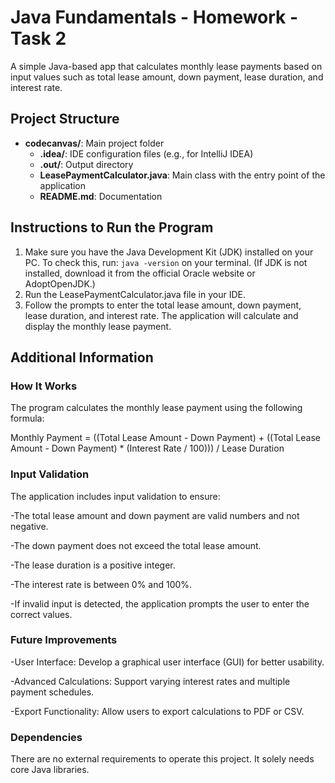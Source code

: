# Java Fundamentals - Homework - Task 2
A simple Java-based app that calculates monthly lease payments based on input values such as total lease amount, down payment, lease duration, and interest rate.


## Project Structure
- **codecanvas/**:          Main project folder
  - **.idea/**:             IDE configuration files (e.g., for IntelliJ IDEA)
  - **.out/**:              Output directory 
  - **LeasePaymentCalculator.java**:         Main class with the entry point of the application
  - **README.md**:         Documentation


## Instructions to Run the Program
1. Make sure you have the Java Development Kit (JDK) installed on your PC. To check this, run: `java -version` on your terminal. (If JDK is not installed, download it from the official Oracle website or AdoptOpenJDK.)
2. Run the LeasePaymentCalculator.java file in your IDE.
3. Follow the prompts to enter the total lease amount, down payment, lease duration, and interest rate. The application will calculate and display the monthly lease payment.

## Additional Information

### How It Works
The program calculates the monthly lease payment using the following formula:

Monthly Payment = ((Total Lease Amount - Down Payment) + ((Total Lease Amount - Down Payment) * (Interest Rate / 100))) / Lease Duration

### Input Validation
The application includes input validation to ensure:

  -The total lease amount and down payment are valid numbers and not negative.
  
  -The down payment does not exceed the total lease amount.
  
  -The lease duration is a positive integer.
  
  -The interest rate is between 0% and 100%.
  
  -If invalid input is detected, the application prompts the user to enter the correct values.

### Future Improvements

-User Interface: Develop a graphical user interface (GUI) for better usability.

-Advanced Calculations: Support varying interest rates and multiple payment schedules.

-Export Functionality: Allow users to export calculations to PDF or CSV.

### Dependencies
There are no external requirements to operate this project. It solely needs core Java libraries.



